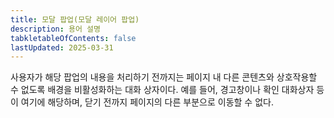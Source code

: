 ```yaml
---
title: 모달 팝업(모달 레이어 팝업)
description: 용어 설명
tabkletableOfContents: false
lastUpdated: 2025-03-31
---
```


사용자가 해당 팝업의 내용을 처리하기 전까지는 페이지 내 다른 콘텐츠와 상호작용할 수 없도록 배경을 비활성화하는 대화 상자이다. 예를 들어, 경고창이나 확인 대화상자 등이 여기에 해당하며, 닫기 전까지 페이지의 다른 부분으로 이동할 수 없다.